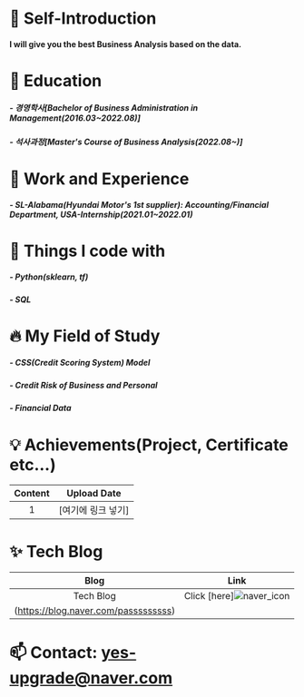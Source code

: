 # 👋 Self-Introduction
####     I will give you the best Business Analysis based on the data.
###  
# 🔭 Education
#####     - 경영학사[Bachelor of Business Administration in Management(2016.03~2022.08)]
#####     - 석사과정[Master's Course of Business Analysis(2022.08~)]
###
# 🌱 Work and Experience
#####     - SL-Alabama(Hyundai Motor's 1st supplier): Accounting/Financial Department, USA-Internship(2021.01~2022.01)
###
# 🤔 Things I code with
#####     - Python(sklearn, tf)
#####     - SQL
###
# 🔥 My Field of Study
#####     - CSS(Credit Scoring System) Model
#####     - Credit Risk of Business and Personal 
#####     - Financial Data
###
# 💡 Achievements(Project, Certificate etc...)
| Content | Upload Date |
| :------: | :------: |
| 1 | [여기에 링크 넣기] | 

# ✨ Tech Blog
| Blog | Link |
| :------: | :------: |
| Tech Blog | Click [here]![naver_icon](https://user-images.githubusercontent.com/112921402/213864430-1bdc308c-eb22-4543-8f23-f869205122ac.png)
(https://blog.naver.com/passsssssss)|


# 📫 Contact: yes-upgrade@naver.com











